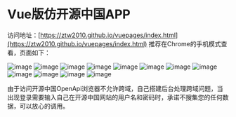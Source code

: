 # Vue版仿开源中国APP
访问地址：[https://ztw2010.github.io/vuepages/index.html](https://ztw2010.github.io/vuepages/index.html) 推荐在Chrome的手机模式查看，页面如下：

![image](http://github.com/ztw2010/vuepages/raw/master/images/01.jpg)
![image](http://github.com/ztw2010/vuepages/raw/master/images/02.png)
![image](http://github.com/ztw2010/vuepages/raw/master/images/03.png)
![image](http://github.com/ztw2010/vuepages/raw/master/images/04.png)
![image](http://github.com/ztw2010/vuepages/raw/master/images/05.png)
![image](http://github.com/ztw2010/vuepages/raw/master/images/06.png)
![image](http://github.com/ztw2010/vuepages/raw/master/images/07.png)
![image](http://github.com/ztw2010/vuepages/raw/master/images/08.png)
![image](http://github.com/ztw2010/vuepages/raw/master/images/09.png)
![image](http://github.com/ztw2010/vuepages/raw/master/images/10.png)
![image](http://github.com/ztw2010/vuepages/raw/master/images/11.png)
![image](http://github.com/ztw2010/vuepages/raw/master/images/12.png)

由于访问开源中国OpenApi浏览器不允许跨域，自己搭建后台处理跨域问题，当出现登录需要输入自己在开源中国网站的用户名和密码时，承诺不搜集您的任何数据，可以放心的调用。
